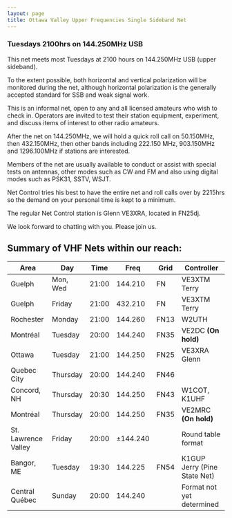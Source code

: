 ```yaml
---
layout: page
title: Ottawa Valley Upper Frequencies Single Sideband Net
---
```

### Tuesdays 2100hrs on 144.250MHz USB

This net meets most Tuesdays at 2100 hours on 144.250MHz USB (upper sideband).

To the extent possible, both horizontal and vertical polarization will be monitored during the net, although horizontal polarization is the generally accepted standard for SSB and weak signal work.

This is an informal net, open to any and all licensed amateurs who wish to check in. Operators are invited to test their station equipment, experiment, and discuss items of interest to other radio amateurs.

After the net on 144.250MHz, we will hold a quick roll call on 50.150MHz, then 432.150MHz, then other bands including 222.150 MHz, 903.150MHz and 1296.100MHz if stations are interested.

Members of the net are usually available to conduct or assist with special tests on antennas, other modes such as CW and FM and also using digital modes such as PSK31, SSTV, WSJT.

Net Control tries his best to have the entire net and roll calls over by 2215hrs so the demand on your personal time is kept to a minimum.

The regular Net Control station is Glenn VE3XRA, located in FN25dj.

We look forward to chatting with you. Please join us.

## Summary of VHF Nets within our reach:

| Area                | Day      | Time  | Freq     | Grid | Controller                   |
|---------------------|----------|-------|----------|------|------------------------------|
| Guelph              | Mon, Wed | 21:00 | 144.210  | FN   | VE3XTM Terry                 |
| Guelph              | Friday   | 21:00 | 432.210  | FN   | VE3XTM Terry                 |
| Rochester           | Monday   | 21:00 | 144.260  | FN13 | W2UTH                        |
| Montréal            | Tuesday  | 20:00 | 144.240  | FN35 | VE2DC **(On hold)**          |
| Ottawa              | Tuesday  | 21:00 | 144.250  | FN25 | VE3XRA Glenn                 |
| Quebec City         | Thursday | 20:00 | 144.240  | FN46 |                              |
| Concord, NH         | Thursday | 20:30 | 144.250  | FN43 | W1COT, K1UHF                 |
| Montréal            | Thursday | 20:00 | 144.250  | FN35 | VE2MRC **(On hold)**         |
| St. Lawrence Valley | Friday   | 20:00 | ±144.240 |      | Round table format           |
| Bangor, ME          | Tuesday  | 19:30 | 144.225  | FN54 | K1GUP Jerry (Pine State Net) |
| Central Québec      | Sunday   | 20:00 | 144.240  |      | Format not yet determined    |
